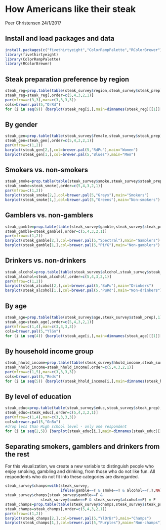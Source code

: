 How Americans like their steak
================
Peer Christensen
24/1/2017

Install and load packages and data
--------------------------------------

``` r
install.packages(c("fivethirtyeight","ColorRampPalette","RColorBrewer")
library(fivethirtyeight)
library(ColorRampPalette)
library(RColorBrewer)
```

Steak preparation preference by region
--------------------------------------

``` r
steak_reg=prop.table(table(steak_survey$region,steak_survey$steak_prep),1)
steak_reg=steak_reg[,order=c(5,4,3,2,1)]
par(mfrow=c(3,3),mar=c(3,3,3,3))
cols=brewer.pal(5,"OrRd")
for (i in seq(9)) {barplot(steak_reg[i,],main=dimnames(steak_reg)[[1]][i],col=cols)}
```

By gender
---------

``` r
steak_gen=prop.table(table(steak_survey$female,steak_survey$steak_prep),1)
steak_gen=steak_gen[,order=c(5,4,3,2,1)]
par(mfrow=c(1,2))
barplot(steak_gen[2,],col=brewer.pal(5,"RdPu"),main="Women") 
barplot(steak_gen[1,],col=brewer.pal(5,"Blues"),main="Men")
```

Smokers vs. non-smokers
-----------------------

``` r
steak_smoke=prop.table(table(steak_survey$smoke,steak_survey$steak_prep),1)
steak_smoke=steak_smoke[,order=c(5,4,3,2,1)]
par(mfrow=c(1,2))
barplot(steak_smoke[2,],col=brewer.pal(5,"Greys"),main="Smokers")
barplot(steak_smoke[1,],col=brewer.pal(5,"Greens"),main="Non-smokers")
```

Gamblers vs. non-gamblers
-------------------------

``` r
steak_gamble=prop.table(table(steak_survey$gamble,steak_survey$steak_prep),1)
steak_gamble=steak_gamble[,order=c(5,4,3,2,1)]
par(mfrow=c(1,2))
barplot(steak_gamble[2,],col=brewer.pal(5,"Spectral"),main="Gamblers") 
barplot(steak_gamble[1,],col=brewer.pal(5,"PiYG"),main="Non-gamblers")
```

Drinkers vs. non-drinkers
-------------------------

``` r
steak_alcohol=prop.table(table(steak_survey$alcohol,steak_survey$steak_prep),1)
steak_alcohol=steak_alcohol[,order=c(5,4,3,2,1)]
par(mfrow=c(1,2))
barplot(steak_alcohol[2,],col=brewer.pal(5,"BuPu"),main="Drinkers")
barplot(steak_alcohol[1,],col=brewer.pal(5,"PuRd"),main="Non-drinkers")
```

By age
------

``` r
steak_age=prop.table(table(steak_survey$age,steak_survey$steak_prep),1)
steak_age=steak_age[,order=c(5,4,3,2,1)]
par(mfrow=c(1,4),mar=c(3,3,3,3))
cols=brewer.pal(5,"YlGn")
for (i in seq(4)) {barplot(steak_age[i,],main=dimnames(steak_age)[[1]][i],col=cols)}
```

By household income group
-------------------------

``` r
steak_hhold_income=prop.table(table(steak_survey$hhold_income,steak_survey$steak_prep),1)
steak_hhold_income=steak_hhold_income[,order=c(5,4,3,2,1)]
par(mfrow=c(1,5),mar=c(3,3,3,3))
cols=brewer.pal(5,"Reds")
for (i in seq(5)) {barplot(steak_hhold_income[i,],main=dimnames(steak_hhold_income)[[1]][i],col=cols)}
```

By level of education
---------------------

``` r
steak_educ=prop.table(table(steak_survey$educ,steak_survey$steak_prep),1)
steak_educ=steak_educ[,order=c(5,4,3,2,1)]
par(mfrow=c(1,4),mar=c(3,3,3,3))
cols=brewer.pal(5,"GnBu")
#drop less than High school level - only one respondent
for (i in seq(2,5)) {barplot(steak_educ[i,],main=dimnames(steak_educ)[[1]][i],col=cols)}
```

Separating smokers, gamblers and drinkers from the rest
-------------------------------------------------------

For this visualization, we create a new variable to distinguish people who enjoy smoking, gambling and drinking, from those who do not like fun. All respondents who do not fit into these categories are disregarded.

``` r
steak_survey$champs=with(steak_survey,
                         ifelse(gamble==T & smoke==T & alcohol==T,T,NA))
steak_survey$champs[steak_survey$gamble==F & 
                steak_survey$smoke==F & steak_survey$alcohol==F] = F
steak_champs=prop.table(table(steak_survey$champs,steak_survey$steak_prep),1)
steak_champs=steak_champs[,order=c(5,4,3,2,1)]
par(mfrow=c(1,2))
barplot(steak_champs[2,],col=brewer.pal(5,"YlOrBr"),main="Champs")
barplot(steak_champs[1,],col=brewer.pal(5,"Purples"),main="Non-champs")
```



